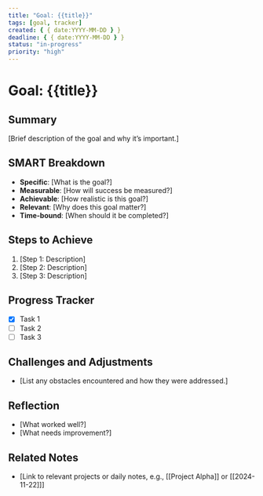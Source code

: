 ```yaml
---
title: "Goal: {{title}}"
tags: [goal, tracker]
created: { { date:YYYY-MM-DD } }
deadline: { { date:YYYY-MM-DD } }
status: "in-progress"
priority: "high"
---
```


# Goal: {{title}}

## Summary

[Brief description of the goal and why it’s important.]

## SMART Breakdown

- **Specific**: [What is the goal?]
- **Measurable**: [How will success be measured?]
- **Achievable**: [How realistic is this goal?]
- **Relevant**: [Why does this goal matter?]
- **Time-bound**: [When should it be completed?]

## Steps to Achieve

1. [Step 1: Description]
2. [Step 2: Description]
3. [Step 3: Description]

## Progress Tracker

- [x] Task 1
- [ ] Task 2
- [ ] Task 3

## Challenges and Adjustments

- [List any obstacles encountered and how they were addressed.]

## Reflection

- [What worked well?]
- [What needs improvement?]

## Related Notes

- [Link to relevant projects or daily notes, e.g., [[Project Alpha]] or [[2024-11-22]]]
